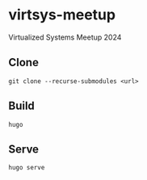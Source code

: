 # virtsys-meetup

Virtualized Systems Meetup 2024

## Clone

```shell
git clone --recurse-submodules <url>
```

## Build

```shell
hugo
```

## Serve

```shell
hugo serve
```
